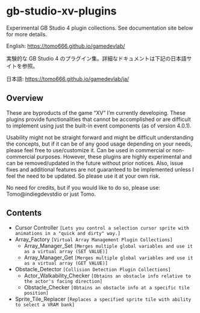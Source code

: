 # gb-studio-xv-plugins

Experimental GB Studio 4 plugin collections. See documentation site below for more details.

English: https://tomo666.github.io/gamedevlab/

実験的な GB Studio 4 のプラグイン集。詳細なドキュメントは下記の日本語サイトを参照。

日本語: https://tomo666.github.io/gamedevlab/ja/


## Overview
These are byproducts of the game “XV” I’m currently developing. These plugins provide functionalities that cannot be accomplished or are difficult to implement using just the built-in event components (as of version 4.0.1).

Usability might not be straight forward and might be difficult understanding the concepts, but if it can be of any good usage depending on your needs, please feel free to use/customize it. 
Can be used in commercial or non-commercial purposes. However, these plugins are highly experimental and can be removed/updated in the future without prior notices. Also, issue fixes and additional features are not guaranteed to be implemented unless I feel the need to be updated. So please use it at your own risk.

No need for credits, but if you would like to do so, please use: Tomo@indiegdevstdio or just Tomo.

## Contents
- Cursor Controller `[Lets you control a selection cursor sprite with animations in a "quick and dirty" way.]`
- Array_Factory `[Virtual Array Management Plugin Collections]`
  - Array_Manager_Set `[Merges multiple global variables and use it as a virtual array (SET VALUE)]`
  - Array_Manager_Get `[Merges multiple global variables and use it as a virtual array (GET VALUE)]`
- Obstacle_Detector `[Collision Detection Plugin Collections]`
  - Actor_Walkability_Checker `[Obtains an obstacle info relative to the actor's facing direction]`
  - Obstacle_Checker `[Obtains an obstacle info at a specific tile position]`
- Sprite_Tile_Replacer `[Replaces a specified sprite tile with ability to select a VRAM bank]`
